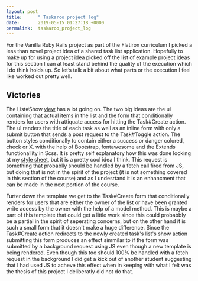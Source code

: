 ```yaml
---
layout: post
title:      " Taskaroo project log"
date:       2019-05-15 01:27:18 +0000
permalink:  taskaroo_project_log
---
```


For the Vanilla  Ruby Rails project as part of the Flatiron curriculum I picked a less than novel project idea of a shared task list application.  Hopefully to make up for using a project idea picked off the list of example project ideas for this section I can at least stand behind the quality of the execution which I do think holds up.  So let’s talk a bit about what parts or the execution I feel like worked out pretty well.
## Victories
The List#Show [view](https://github.com/AlexanderCleasby/taskaroo/blob/master/app/views/lists/show.html.erb) has a lot going on. The two big ideas are the ul containing that actual items in the list and the form that conditionally renders for users with attiquate access for hitting the Task#Create action.  The ul renders the title of each task as well as an inline form with only a submit button that sends a post request to the Task#Toggle action.  The button styles conditionally to contain either a success or danger colored, check or X.  with the help of Bootstrap, fontawesome and the Extends functionallity in Scss.  It is pretty self explanatory how this was done looking at my [style sheet](https://github.com/AlexanderCleasby/taskaroo/blob/master/app/assets/stylesheets/application.scss), but it is a pretty cool idea I think.  This request is something that probablly should be handled  by a fetch call fired from JS, but doing that is not in the spirit of the project (it is not something covered in this section of the course) and as I undesrtand it is an enhancment that can be made in the next portion of the course.

Furter down the template we get to the Task#Create  form that conditionally renders for users that are either the owner of the list or have been granted write access by the owner with the help of a model method. This is maybe a part of this template that could get a little work since this could probabbly be a partial in the spirit of seperating concerns, but on the other hand it is such a small form that it doesn't make a huge difference.  Since the Task#Create action redirects to the newly created task's list's show action submitting this form produces an effect simmilar to if the form was submitted by a background request using JS even though a new template is being rendered.  Even though this too should 100% be handled with a fetch request in the background I did get a kick out of another student suggesting that I had used JS to acheve this effect when in keeping with what I felt was the thesis of this project I deliberatly did not do that.
